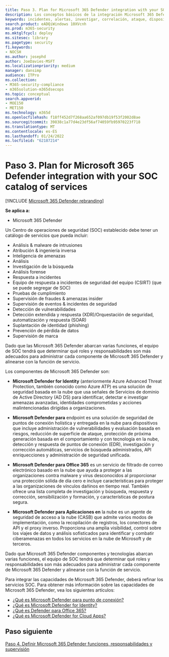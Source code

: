 ```yaml
---
title: Paso 3. Plan for Microsoft 365 Defender integration with your SOC catalog of services
description: Los conceptos básicos de la integración Microsoft 365 Defender en el catálogo de servicios de operaciones de seguridad.
keywords: incidentes, alertas, investigar, correlación, ataque, dispositivos, usuarios, identidades, identidad, buzón, correo electrónico, 365, microsoft, m365, respuesta a incidentes, ciberataque, secops, operaciones de seguridad, soc
search.product: eADQiWindows 10XVcnh
ms.prod: m365-security
ms.mktglfcycl: deploy
ms.sitesec: library
ms.pagetype: security
f1.keywords:
- NOCSH
ms.author: josephd
author: JoeDavies-MSFT
ms.localizationpriority: medium
manager: dansimp
audience: ITPro
ms.collection:
- M365-security-compliance
- m365solution-m365dsecops
ms.topic: conceptual
search.appverid:
- MOE150
- MET150
ms.technology: m365d
ms.openlocfilehash: f18ff452d7f268aa652af097db19f53f2002d8ae
ms.sourcegitcommit: 39838c1a77d4e23df56af74059fb95970223f718
ms.translationtype: MT
ms.contentlocale: es-ES
ms.lasthandoff: 01/24/2022
ms.locfileid: "62187214"
---
```

# <a name="step-3-plan-for-microsoft-365-defender-integration-with-your-soc-catalog-of-services"></a>Paso 3. Plan for Microsoft 365 Defender integration with your SOC catalog of services

[!INCLUDE [Microsoft 365 Defender rebranding](../includes/microsoft-defender.md)]

**Se aplica a:**
- Microsoft 365 Defender

Un Centro de operaciones de seguridad (SOC) establecido debe tener un catálogo de servicios que pueda incluir:

- Análisis & malware de intrusiones
- Atribución & ingeniería inversa
- Inteligencia de amenazas
- Análisis
- Investigación de la búsqueda
- Análisis forense
- Respuesta a incidentes 
- Equipo de respuesta a incidentes de seguridad del equipo (CSIRT) (que se puede segregar de SOC) 
- Pruebas de cumplimiento
- Supervisión de fraudes & amenazas insider
- Supervisión de eventos & incidentes de seguridad 
- Detección de vulnerabilidades
- Detección extendida y respuesta (XDR)/Orquestación de seguridad, automatización y respuesta (SOAR)
- Suplantación de identidad (phishing)
- Prevención de pérdida de datos
- Supervisión de marca

Dado que las Microsoft 365 Defender abarcan varias funciones, el equipo de SOC tendrá que determinar qué roles y responsabilidades son más adecuados para administrar cada componente de Microsoft 365 Defender y alinearse con la función de servicio.

Los componentes de Microsoft 365 Defender son:

- **Microsoft Defender for Identity** (anteriormente Azure Advanced Threat Protection, también conocido como Azure ATP) es una solución de seguridad basada en la nube que usa señales de Servicios de dominio de Active Directory (AD DS) para identificar, detectar e investigar amenazas avanzadas, identidades comprometidas y acciones malintencionadas dirigidas a organizaciones.

- **Microsoft Defender para** endpoint es una solución de seguridad de puntos de conexión holística y entregada en la nube para dispositivos que incluye administración de vulnerabilidades y evaluación basada en riesgos, reducción de superficie de ataque, protección de próxima generación basada en el comportamiento y con tecnología en la nube, detección y respuesta de puntos de conexión (EDR), investigación y corrección automáticas, servicios de búsqueda administrados, API enriquecciones y administración de seguridad unificada.

 - **Microsoft Defender para Office 365** es un servicio de filtrado de correo electrónico basado en la nube que ayuda a proteger a las organizaciones contra malware y virus desconocidos al proporcionar una protección sólida de día cero e incluye características para proteger a las organizaciones de vínculos dañinos en tiempo real. También ofrece una lista completa de investigación y búsqueda, respuesta y corrección, sensibilización y formación, y características de postura segura.

- **Microsoft Defender para Aplicaciones en** la nube es un agente de seguridad de acceso a la nube (CASB) que admite varios modos de implementación, como la recopilación de registros, los conectores de API y el proxy inverso. Proporciona una amplia visibilidad, control sobre los viajes de datos y análisis sofisticados para identificar y combatir ciberamenazas en todos los servicios en la nube de Microsoft y de terceros.

Dado que Microsoft 365 Defender componentes y tecnologías abarcan varias funciones, el equipo de SOC tendrá que determinar qué roles y responsabilidades son más adecuados para administrar cada componente de Microsoft 365 Defender y alinearse con la función de servicio.

Para integrar las capacidades de Microsoft 365 Defender, deberá refinar los servicios SOC. Para obtener más información sobre las capacidades de Microsoft 365 Defender, vea los siguientes artículos:

- [¿Qué es Microsoft Defender para punto de conexión?](/microsoft-365/security/defender-endpoint/microsoft-defender-endpoint)
- [¿Qué es Microsoft Defender for Identity?](/defender-for-identity/what-is)
- [¿Qué es Defender para Office 365?](/office-365-security/defender-for-office-365)
- [¿Qué es Microsoft Defender for Cloud Apps?](/cloud-app-security/what-is-cloud-app-security)

## <a name="next-step"></a>Paso siguiente

[Paso 4. Definir Microsoft 365 Defender funciones, responsabilidades y supervisión](integrate-microsoft-365-defender-secops-roles.md)
